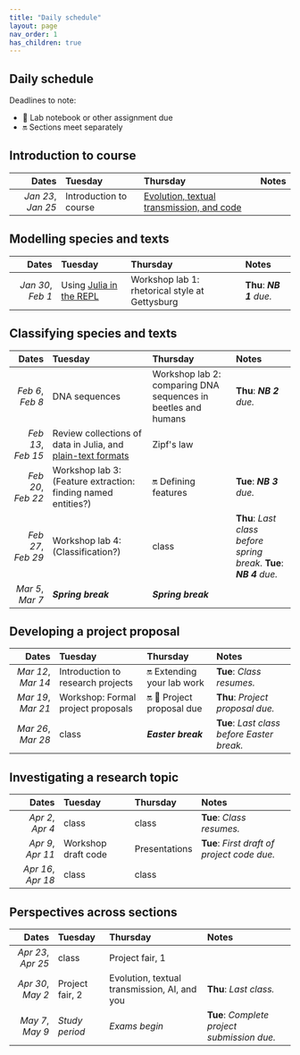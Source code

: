```yaml
---
title: "Daily schedule"
layout: page
nav_order: 1
has_children: true
---
```


## Daily schedule

Deadlines to note:

- 📓 Lab notebook or other assignment due
- 🔛 Sections meet separately


## Introduction to course

| Dates | Tuesday | Thursday | Notes |
| ---: | :--- | :--- | :--- |
| *Jan 23*, *Jan 25* | Introduction to course | [Evolution, textual transmission, and code](../classes/content+tech1/) |  |

## Modelling species and texts

| Dates | Tuesday | Thursday | Notes |
| ---: | :--- | :--- | :--- |
| *Jan 30*, *Feb 1* | Using [Julia in the REPL](../classes/repl1/)  | Workshop lab 1: rhetorical style at Gettysburg  | **Thu**: ***NB 1** due.* |

## Classifying species and texts

| Dates | Tuesday | Thursday | Notes |
| ---: | :--- | :--- | :--- |
| *Feb 6*, *Feb 8* | DNA sequences | Workshop lab 2: comparing DNA sequences in beetles and humans | **Thu**: ***NB 2** due.* |
| *Feb 13*, *Feb 15* | Review collections of data in Julia, and [plain-text formats](../classes/textio/) | Zipf's law |  |
| *Feb 20*, *Feb 22* | Workshop lab 3: (Feature extraction: finding named entities?) | 🔛 Defining features | **Tue**: ***NB 3** due.* |
| *Feb 27*, *Feb 29* | Workshop lab 4: (Classification?) | class | **Thu**: *Last class before spring break.* **Tue**: ***NB 4** due.* |
| *Mar 5*, *Mar 7* | ***Spring break*** | ***Spring break*** |  |

## Developing a project proposal

| Dates | Tuesday | Thursday | Notes |
| ---: | :--- | :--- | :--- |
| *Mar 12*, *Mar 14* | Introduction to research projects |  🔛  Extending your lab work | **Tue**: *Class resumes.* |
| *Mar 19*, *Mar 21* | Workshop: Formal project proposals |  🔛 📓 Project proposal due | **Thu**: *Project proposal due.* |
| *Mar 26*, *Mar 28* | class | ***Easter break*** | **Tue**: *Last class before Easter break.* |

## Investigating a research topic

| Dates | Tuesday | Thursday | Notes |
| ---: | :--- | :--- | :--- |
| *Apr 2*, *Apr 4* | class | class | **Tue**: *Class resumes.* |
| *Apr 9*, *Apr 11* | Workshop draft code | Presentations | **Tue**: *First draft of project code due.* |
| *Apr 16*, *Apr 18* | class | class |  |

## Perspectives across sections

| Dates | Tuesday | Thursday | Notes |
| ---: | :--- | :--- | :--- |
| *Apr 23*, *Apr 25* | class | Project fair, 1 |  |
| *Apr 30*, *May 2* | Project fair, 2 | Evolution, textual transmission, AI, and you | **Thu**: *Last class.* |
| *May 7*, *May 9* | *Study period* | *Exams begin* | **Tue**: *Complete project submission due.* |